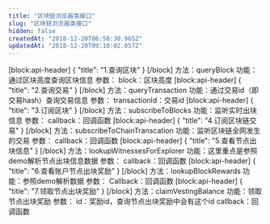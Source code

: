 ```yaml
---
title: "区块链浏览器类接口"
slug: "区块链浏览器类接口"
hidden: false
createdAt: "2018-12-20T06:58:30.965Z"
updatedAt: "2018-12-20T09:10:02.057Z"
---
```

[block:api-header]
{
  "title": "1.查询区块"
}
[/block]
方法：queryBlock
功能：通过区块高度查询区块信息
参数：
block：区块高度
[block:api-header]
{
  "title": "2.查询交易"
}
[/block]
方法：queryTransaction
功能：通过交易id（即交易hash）查询交易信息
参数：
transactionId：交易id
[block:api-header]
{
  "title": "3.订阅区块"
}
[/block]
方法：subscribeToBlocks
功能：监听实时出块信息
参数：
callback：回调函数
[block:api-header]
{
  "title": "4.订阅区块链交易"
}
[/block]
方法：subscribeToChainTranscation
功能：监听区块链全网发生的交易 
参数：
callback：回调函数
[block:api-header]
{
  "title": "5.查看节点出块信息"
}
[/block]
方法：lookupWitnessesForExplorer
功能：这里重点是参照demo解析节点出块信息数据
参数：
callback：回调函数
[block:api-header]
{
  "title": "6.查看账户节点出块奖励"
}
[/block]
方法：lookupBlockRewards
功能：参照demo解析数据
参数：
Callback：回调函数
[block:api-header]
{
  "title": "7.领取节点出块奖励"
}
[/block]
方法：claimVestingBalance
功能：领取节点出块奖励
参数：
id：奖励id，查询节点出块奖励中会有这个id
callback：回调函数